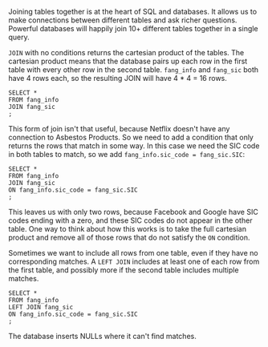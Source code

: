 Joining tables together is at the heart of SQL and databases. It allows us
to make connections between different tables and ask richer questions.
Powerful databases will happily join 10+ different tables together
in a single query.

`JOIN` with no conditions returns the cartesian product of the tables. The
cartesian product means that the database pairs up each row in the first
table with every other row in the second table. `fang_info` and `fang_sic`
both have 4 rows each, so the resulting JOIN will have 4 * 4 = 16 rows. 

```{sql]
SELECT *
FROM fang_info
JOIN fang_sic
;
```

This form of join isn't that useful, because Netflix doesn't have any connection to
Asbestos Products. So we need to add a condition that only returns the
rows that match in some way. In this case we need the SIC code in both
tables to match, so we add `fang_info.sic_code = fang_sic.SIC`:

```{sql]
SELECT *
FROM fang_info
JOIN fang_sic
ON fang_info.sic_code = fang_sic.SIC
;
```

This leaves us with only two rows, because Facebook and Google have SIC
codes ending with a zero, and these SIC codes do not appear in the other
table. One way to think about how this works is to take the full cartesian
product and remove all of those rows that do not satisfy the `ON`
condition.

Sometimes we want to include all rows from one table, even if they have no
corresponding
matches. A `LEFT JOIN`
includes at least one of each row from the first table, and possibly more
if the second table includes multiple matches.

```{sql]
SELECT *
FROM fang_info
LEFT JOIN fang_sic
ON fang_info.sic_code = fang_sic.SIC
;
```

The database inserts NULLs where it can't find matches.
